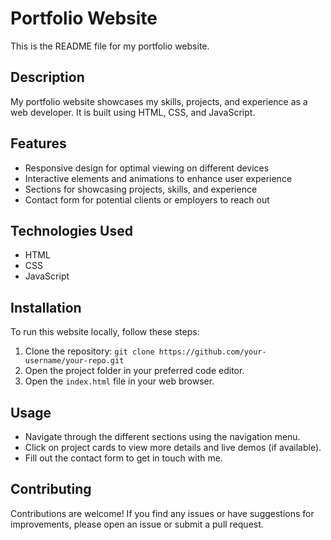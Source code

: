 # Portfolio Website

This is the README file for my portfolio website. 

## Description

My portfolio website showcases my skills, projects, and experience as a web developer. It is built using HTML, CSS, and JavaScript.

## Features

- Responsive design for optimal viewing on different devices
- Interactive elements and animations to enhance user experience
- Sections for showcasing projects, skills, and experience
- Contact form for potential clients or employers to reach out

## Technologies Used

- HTML
- CSS
- JavaScript

## Installation

To run this website locally, follow these steps:

1. Clone the repository: `git clone https://github.com/your-username/your-repo.git`
2. Open the project folder in your preferred code editor.
3. Open the `index.html` file in your web browser.

## Usage

- Navigate through the different sections using the navigation menu.
- Click on project cards to view more details and live demos (if available).
- Fill out the contact form to get in touch with me.

## Contributing

Contributions are welcome! If you find any issues or have suggestions for improvements, please open an issue or submit a pull request.

